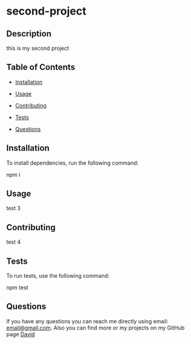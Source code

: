 # second-project
  

  ## Description

  this is my second project

  ## Table of Contents

  * [Installation](#installation)

  * [Usage](#usage)

  

  * [Contributing](#contributing)

  * [Tests](#tests)

  * [Questions](#questions)

  ## Installation

  To install dependencies, run the following command:

  npm i

  ## Usage

  test 3

  

  ## Contributing

  test 4

  ## Tests

  To run tests, use the following command:

  npm test

  ## Questions

  If you have any questions you can reach me directly using email: email@gmail.com. 
  Also you can find more or my projects on my GitHub page [David](https://github.com/David)

